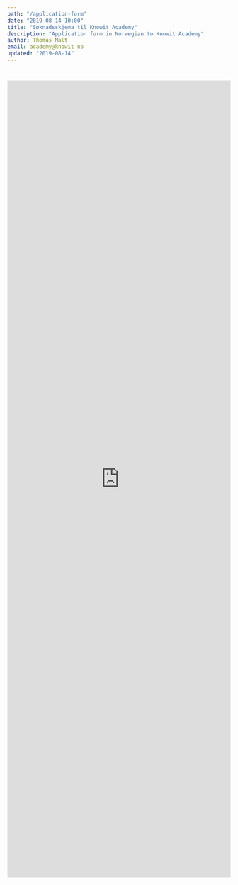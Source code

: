 ```yaml
---
path: "/application-form"
date: "2019-08-14 10:00"
title: "Søknadsskjema til Knowit Academy"
description: "Application form in Norwegian to Knowit Academy"
author: Thomas Malt
email: academy@knowit-no
updated: "2019-08-14"
---
```


<iframe src="https://docs.google.com/forms/d/e/1FAIpQLScnKOwzhu_1hf6l_2UtIrWJC2OJ0xWa4C0VhhyMui8mwD0D2Q/viewform?embedded=true" 
  style="width: 100%; padding: 24px 0; height: 1800px" 
  frameborder="0" marginheight="0" marginwidth="0">
Loading…
</iframe>
